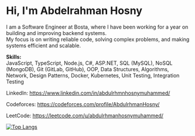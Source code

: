 # Hi, I'm Abdelrahman Hosny  

I am a Software Engineer at Bosta, where I have been working for a year on building and improving backend systems.  
My focus is on writing reliable code, solving complex problems, and making systems efficient and scalable.  

**Skills:**  
JavaScript, TypeScript, Node.js, C#, ASP.NET, SQL (MySQL), NoSQL (MongoDB), Git (GitLab, GitHub), OOP, Data Structures, Algorithms, Network, Design Patterns, Docker, Kubernetes, Unit Testing, Integration Testing

LinkedIn: https://www.linkedin.com/in/abdulrhmnhosnymuhammed/

Codeforces: https://codeforces.com/profile/AbdulrhmanHosny/

LeetCode: https://leetcode.com/u/abdulrhmanhosnymuhammed/

[![Top Langs](https://github-readme-stats.vercel.app/api/top-langs/?username=AbdulrhmanHosnyy)](https://github.com/anuraghazra/github-readme-stats)



